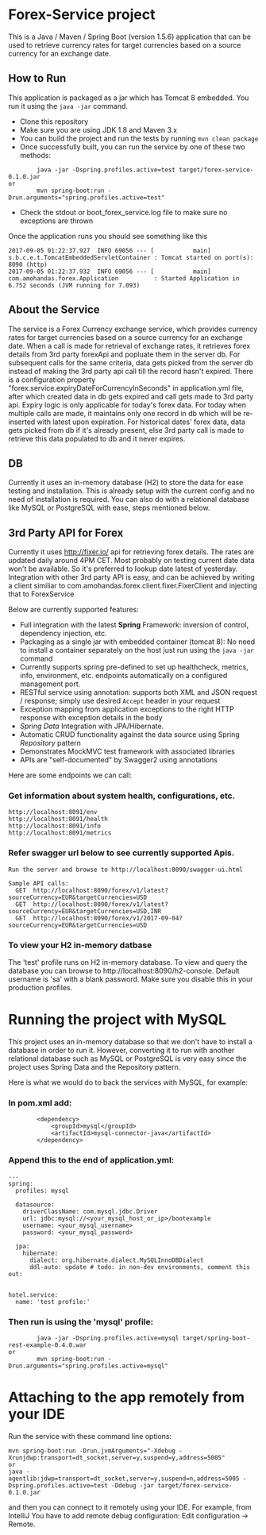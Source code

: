 # Forex-Service project

This is a Java / Maven / Spring Boot (version 1.5.6) application that can be used to retrieve currency rates for target currencies based on a source currency for an exchange date.


## How to Run 

This application is packaged as a jar which has Tomcat 8 embedded. You run it using the ```java -jar``` command.

* Clone this repository 
* Make sure you are using JDK 1.8 and Maven 3.x
* You can build the project and run the tests by running ```mvn clean package```
* Once successfully built, you can run the service by one of these two methods:
```
        java -jar -Dspring.profiles.active=test target/forex-service-0.1.0.jar
or
        mvn spring-boot:run -Drun.arguments="spring.profiles.active=test"
```
* Check the stdout or boot_forex_service.log file to make sure no exceptions are thrown

Once the application runs you should see something like this

```
2017-09-05 01:22:37.927  INFO 69056 --- [           main] s.b.c.e.t.TomcatEmbeddedServletContainer : Tomcat started on port(s): 8090 (http)
2017-09-05 01:22:37.932  INFO 69056 --- [           main] com.amohandas.forex.Application          : Started Application in 6.752 seconds (JVM running for 7.093)
```

## About the Service

The service is a Forex Currency exchange service, which provides currency rates for target currencies based on a source currency for an exchange date.
When a call is made for retrieval of exchange rates, it retrieves forex details from 3rd party forexApi and popluate them in the server db.
For subsequent calls for the same criteria, data gets picked from the server db instead of making the 3rd party api call till the record hasn't expired.
There is a configuration property "forex.service.expiryDateForCurrencyInSeconds" in application.yml file, after which created data in db gets expired and call gets made to 3rd party api.
Expiry logic is only applicable for today's forex data. For today when multiple calls are made, it maintains only one record in db which will be re-inserted with latest upon expiration.
For historical dates' forex data, data gets picked from db if it's already present, else 3rd party call is made to retrieve this data populated to db and it never expires.

## DB
Currently it uses an in-memory database (H2) to store the data for ease testing and installation. This is already setup with the current config and no need of installation is required.
You can also do with a relational database like MySQL or PostgreSQL with ease, steps mentioned below.

## 3rd Party API for Forex
Currently it uses http://fixer.io/ api for retrieving forex details.
The rates are updated daily around 4PM CET.
Most probably on testing current date data won't be available.
So it's preferred to lookup date latest of yesterday.
Integration with other 3rd party API is easy, and can be achieved by writing a client similiar to com.amohandas.forex.client.fixer.FixerClient and injecting that to ForexService



Below are currently supported features:

* Full integration with the latest **Spring** Framework: inversion of control, dependency injection, etc.
* Packaging as a single jar with embedded container (tomcat 8): No need to install a container separately on the host just run using the ``java -jar`` command
* Currently supports spring pre-defined to set up healthcheck, metrics, info, environment, etc. endpoints automatically on a configured management port.
* RESTful service using annotation: supports both XML and JSON request / response; simply use desired ``Accept`` header in your request
* Exception mapping from application exceptions to the right HTTP response with exception details in the body
* *Spring Data* Integration with JPA/Hibernate.
* Automatic CRUD functionality against the data source using Spring *Repository* pattern
* Demonstrates MockMVC test framework with associated libraries
* APIs are "self-documented" by Swagger2 using annotations

Here are some endpoints we can call:

### Get information about system health, configurations, etc.

```
http://localhost:8091/env
http://localhost:8091/health
http://localhost:8091/info
http://localhost:8091/metrics
```

### Refer swagger url below to see currently supported Apis.

```
Run the server and browse to http://localhost:8090/swagger-ui.html

Sample API calls:
  GET  http://localhost:8090/forex/v1/latest?sourceCurrency=EUR&targetCurrencies=USD
  GET  http://localhost:8090/forex/v1/latest?sourceCurrency=EUR&targetCurrencies=USD,INR
  GET  http://localhost:8090/forex/v1/2017-09-04?sourceCurrency=EUR&targetCurrencies=USD
```

### To view your H2 in-memory datbase

The 'test' profile runs on H2 in-memory database. To view and query the database you can browse to http://localhost:8090/h2-console. Default username is 'sa' with a blank password. Make sure you disable this in your production profiles.

# Running the project with MySQL

This project uses an in-memory database so that we don't have to install a database in order to run it.
However, converting it to run with another relational database such as MySQL or PostgreSQL is very easy since the project uses Spring Data and the Repository pattern.

Here is what we would do to back the services with MySQL, for example:

### In pom.xml add: 

```
        <dependency>
            <groupId>mysql</groupId>
            <artifactId>mysql-connector-java</artifactId>
        </dependency>
```

### Append this to the end of application.yml: 

```
---
spring:
  profiles: mysql

  datasource:
    driverClassName: com.mysql.jdbc.Driver
    url: jdbc:mysql://<your_mysql_host_or_ip>/bootexample
    username: <your_mysql_username>
    password: <your_mysql_password>

  jpa:
    hibernate:
      dialect: org.hibernate.dialect.MySQLInnoDBDialect
      ddl-auto: update # todo: in non-dev environments, comment this out:


hotel.service:
  name: 'test profile:'
```

### Then run is using the 'mysql' profile:

```
        java -jar -Dspring.profiles.active=mysql target/spring-boot-rest-example-0.4.0.war
or
        mvn spring-boot:run -Drun.arguments="spring.profiles.active=mysql"
```

# Attaching to the app remotely from your IDE

Run the service with these command line options:

```
mvn spring-boot:run -Drun.jvmArguments="-Xdebug -Xrunjdwp:transport=dt_socket,server=y,suspend=y,address=5005"
or
java -agentlib:jdwp=transport=dt_socket,server=y,suspend=n,address=5005 -Dspring.profiles.active=test -Ddebug -jar target/forex-service-0.1.0.jar
```
and then you can connect to it remotely using your IDE. For example, from IntelliJ You have to add remote debug configuration: Edit configuration -> Remote.
